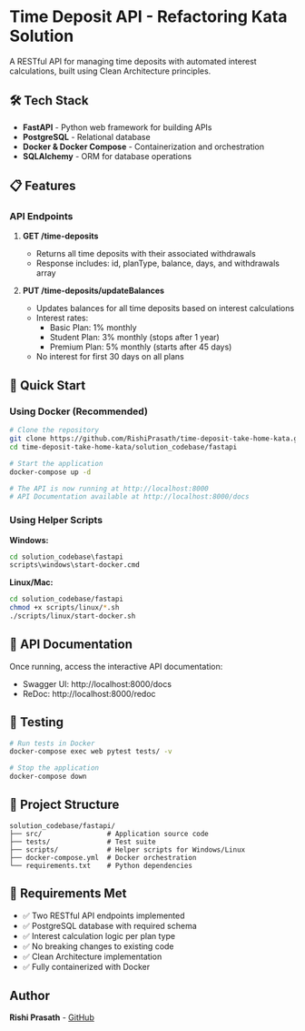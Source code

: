 # Time Deposit API - Refactoring Kata Solution

A RESTful API for managing time deposits with automated interest calculations, built using Clean Architecture principles.

## 🛠️ Tech Stack

- **FastAPI** - Python web framework for building APIs
- **PostgreSQL** - Relational database
- **Docker & Docker Compose** - Containerization and orchestration
- **SQLAlchemy** - ORM for database operations

## 📋 Features

### API Endpoints

1. **GET /time-deposits**
   - Returns all time deposits with their associated withdrawals
   - Response includes: id, planType, balance, days, and withdrawals array

2. **PUT /time-deposits/updateBalances**
   - Updates balances for all time deposits based on interest calculations
   - Interest rates:
     - Basic Plan: 1% monthly
     - Student Plan: 3% monthly (stops after 1 year)
     - Premium Plan: 5% monthly (starts after 45 days)
   - No interest for first 30 days on all plans

## 🚀 Quick Start

### Using Docker (Recommended)

```bash
# Clone the repository
git clone https://github.com/RishiPrasath/time-deposit-take-home-kata.git
cd time-deposit-take-home-kata/solution_codebase/fastapi

# Start the application
docker-compose up -d

# The API is now running at http://localhost:8000
# API Documentation available at http://localhost:8000/docs
```

### Using Helper Scripts

**Windows:**
```cmd
cd solution_codebase\fastapi
scripts\windows\start-docker.cmd
```

**Linux/Mac:**
```bash
cd solution_codebase/fastapi
chmod +x scripts/linux/*.sh
./scripts/linux/start-docker.sh
```

## 📝 API Documentation

Once running, access the interactive API documentation:
- Swagger UI: http://localhost:8000/docs
- ReDoc: http://localhost:8000/redoc

## 🧪 Testing

```bash
# Run tests in Docker
docker-compose exec web pytest tests/ -v

# Stop the application
docker-compose down
```

## 📁 Project Structure

```
solution_codebase/fastapi/
├── src/                # Application source code
├── tests/              # Test suite
├── scripts/            # Helper scripts for Windows/Linux
├── docker-compose.yml  # Docker orchestration
└── requirements.txt    # Python dependencies
```

## 📄 Requirements Met

- ✅ Two RESTful API endpoints implemented
- ✅ PostgreSQL database with required schema
- ✅ Interest calculation logic per plan type
- ✅ No breaking changes to existing code
- ✅ Clean Architecture implementation
- ✅ Fully containerized with Docker

## Author

**Rishi Prasath** - [GitHub](https://github.com/RishiPrasath)
